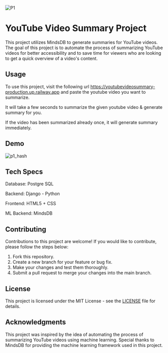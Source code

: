 
![P1](https://user-images.githubusercontent.com/70808619/235335378-c4076a7e-4bb2-4001-a819-bad035c49a0f.png)



# YouTube Video Summary Project

This project utilizes MindsDB to generate summaries for YouTube videos. The goal of this project is to automate the process of summarizing YouTube videos for better accessibility and to save time for viewers who are looking to get a quick overview of a video's content.

## Usage

To use this project, visit the following url https://youtubevideosummary-production.up.railway.app and paste the youtube video you want to summarize. 

It will take a few seconds to summarize the given youtube video & generate summary for you.

If the video has been summarized already once, it will generate summary immediately.

## Demo
![p1_hash](https://user-images.githubusercontent.com/70808619/235337027-daab8dbe-115f-445f-8e51-9e1513f34b84.gif)


## Tech Specs

Database: Postgre SQL

Backend: Django - Python

Frontend: HTML5 + CSS

ML Backend: MindsDB

## Contributing

Contributions to this project are welcome! If you would like to contribute, please follow the steps below:

1. Fork this repository.
2. Create a new branch for your feature or bug fix.
3. Make your changes and test them thoroughly.
4. Submit a pull request to merge your changes into the main branch.

## License

This project is licensed under the MIT License - see the [LICENSE](LICENSE) file for details.

## Acknowledgments

This project was inspired by the idea of automating the process of summarizing YouTube videos using machine learning. Special thanks to MindsDB for providing the machine learning framework used in this project.
